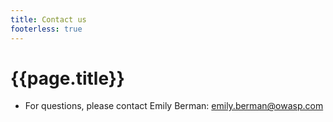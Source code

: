 ```yaml
---
title: Contact us
footerless: true
---
```


# {{page.title}}
* For questions, please contact Emily Berman: [emily.berman@owasp.com](mailto:emily.berman@owasp.com)


<div style="height: 8em"></div>
